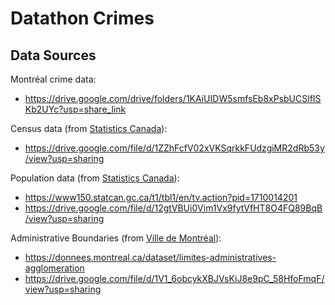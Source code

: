 # Datathon Crimes

## Data Sources
Montréal crime data:<br />
- https://drive.google.com/drive/folders/1KAiUIDW5smfsEb8xPsbUCSlfISKb2UYc?usp=share_link

Census data (from [Statistics Canada](https://www.statcan.gc.ca/)):<br />
- https://drive.google.com/file/d/1ZZhFcfV02xVKSqrkkFUdzgiMR2dRb53y/view?usp=sharing

Population data (from [Statistics Canada](https://www.statcan.gc.ca/)):<br />
- https://www150.statcan.gc.ca/t1/tbl1/en/tv.action?pid=1710014201
- https://drive.google.com/file/d/12gtVBUi0Vim1Vx9fytVfHT8O4FQ89BqB/view?usp=sharing

Administrative Boundaries (from [Ville de Montréal](https://donnees.montreal.ca/)):<br />
- https://donnees.montreal.ca/dataset/limites-administratives-agglomeration
- https://drive.google.com/file/d/1V1_6obcykXBJVsKiJ8e9pC_58HfoFmqF/view?usp=sharing
